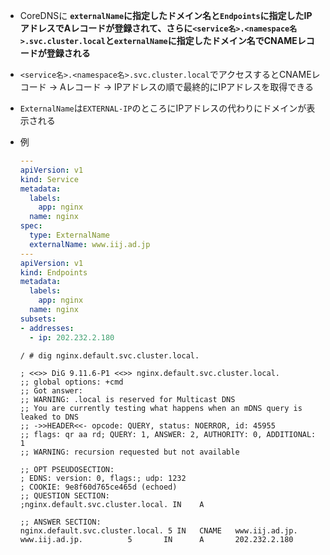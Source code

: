 - CoreDNSに **`externalName`に指定したドメイン名と`Endpoints`に指定したIPアドレスでAレコードが登録されて、さらに`<service名>.<namespace名>.svc.cluster.local`と`externalName`に指定したドメイン名でCNAMEレコードが登録される**
- `<service名>.<namespace名>.svc.cluster.local`でアクセスするとCNAMEレコード → Aレコード → IPアドレスの順で最終的にIPアドレスを取得できる
- `ExternalName`は`EXTERNAL-IP`のところにIPアドレスの代わりにドメインが表示される
- 例  
  ```yaml
  ---
  apiVersion: v1
  kind: Service
  metadata:
    labels:
      app: nginx
    name: nginx
  spec:
    type: ExternalName
    externalName: www.iij.ad.jp
  ---
  apiVersion: v1
  kind: Endpoints
  metadata:
    labels:
      app: nginx
    name: nginx
  subsets:
  - addresses:
    - ip: 202.232.2.180
  ```

  ```shell
  / # dig nginx.default.svc.cluster.local.

  ; <<>> DiG 9.11.6-P1 <<>> nginx.default.svc.cluster.local.
  ;; global options: +cmd
  ;; Got answer:
  ;; WARNING: .local is reserved for Multicast DNS
  ;; You are currently testing what happens when an mDNS query is leaked to DNS
  ;; ->>HEADER<<- opcode: QUERY, status: NOERROR, id: 45955
  ;; flags: qr aa rd; QUERY: 1, ANSWER: 2, AUTHORITY: 0, ADDITIONAL: 1
  ;; WARNING: recursion requested but not available

  ;; OPT PSEUDOSECTION:
  ; EDNS: version: 0, flags:; udp: 1232
  ; COOKIE: 9e8f60d765ce465d (echoed)
  ;; QUESTION SECTION:
  ;nginx.default.svc.cluster.local. IN    A

  ;; ANSWER SECTION:
  nginx.default.svc.cluster.local. 5 IN   CNAME   www.iij.ad.jp.
  www.iij.ad.jp.          5       IN      A       202.232.2.180
  ```